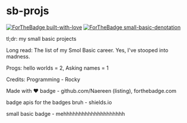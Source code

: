 # sb-projs

[![ForTheBadge built-with-love](http://ForTheBadge.com/images/badges/built-with-love.svg)](https://GitHub.com/ctrl-shift-make/) 
[![ForTheBadge small-basic-denotation](https://img.shields.io/badge/Made%20with-Small%20Basic-orange)](https://smallbasic-publicwebsite.azurewebsites.net/)

tl;dr: my small basic projects

Long read:
The list of my Smol Basic career.
Yes, I've stooped into madness.

Progs:
hello worlds = 2, Asking names = 1

Credits:
Programming - Rocky

Made with :heart: badge - github.com/Naereen (listing), forthebadge.com

badge apis for the badges bruh - shields.io

small basic badge - mehhhhhhhhhhhhhhhhhhhh
